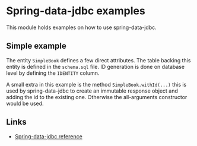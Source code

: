 # Spring-data-jdbc examples

This module holds examples on how to use spring-data-jdbc.

## Simple example
The entity ``SimpleBook`` defines a few direct attributes.
The table backing this entity is defined in the ``schema.sql`` file.
ID generation is done on database level by defining the ``IDENTITY`` column.

A small extra in this example is the method ``SimpleBook.withId(...)`` this is used by spring-data-jdbc to create an immutable response object and adding the id to the existing one. Otherwise the all-arguments constructor would be used.

## Links
* [Spring-data-jdbc reference](https://docs.spring.io/spring-data/jdbc/docs/current/reference/html)